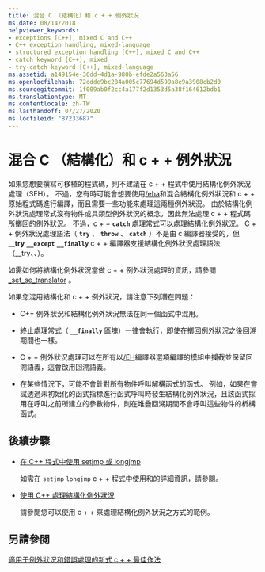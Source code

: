 ```yaml
---
title: 混合 C （結構化）和 c + + 例外狀況
ms.date: 08/14/2018
helpviewer_keywords:
- exceptions [C++], mixed C and C++
- C++ exception handling, mixed-language
- structured exception handling [C++], mixed C and C++
- catch keyword [C++], mixed
- try-catch keyword [C++], mixed-language
ms.assetid: a149154e-36dd-4d1a-980b-efde2a563a56
ms.openlocfilehash: 72ddde9bc284a005c77694d599a8e9a3908cb2d0
ms.sourcegitcommit: 1f009ab0f2cc4a177f2d1353d5a38f164612bdb1
ms.translationtype: MT
ms.contentlocale: zh-TW
ms.lasthandoff: 07/27/2020
ms.locfileid: "87233687"
---
```

# <a name="mixing-c-structured-and-c-exceptions"></a>混合 C （結構化）和 c + + 例外狀況

如果您想要撰寫可移植的程式碼，則不建議在 c + + 程式中使用結構化例外狀況處理（SEH）。 不過，您有時可能會想要使用[/eha](../build/reference/eh-exception-handling-model.md)和混合結構化例外狀況和 c + + 原始程式碼進行編譯，而且需要一些功能來處理這兩種例外狀況。 由於結構化例外狀況處理常式沒有物件或具類型例外狀況的概念，因此無法處理 c + + 程式碼所擲回的例外狀況。 不過，c + + **`catch`** 處理常式可以處理結構化例外狀況。 C + + 例外狀況處理語法（ **`try`** 、 **`throw`** 、 **`catch`** ）不是由 c 編譯器接受的，但 **__try** **`__except`** **`__finally`** c + + 編譯器支援結構化例外狀況處理語法（__try、、）。

如需如何將結構化例外狀況當做 c + + 例外狀況處理的資訊，請參閱[_set_se_translator](../c-runtime-library/reference/set-se-translator.md) 。

如果您混用結構化和 c + + 例外狀況，請注意下列潛在問題：

- C++ 例外狀況和結構化例外狀況無法在同一個函式中混用。

- 終止處理常式（ **`__finally`** 區塊）一律會執行，即使在擲回例外狀況之後回溯期間也一樣。

- C + + 例外狀況處理可以在所有以[/EH](../build/reference/eh-exception-handling-model.md)編譯器選項編譯的模組中攔截並保留回溯語義，這會啟用回溯語義。

- 在某些情況下，可能不會針對所有物件呼叫解構函式的函式。 例如，如果在嘗試透過未初始化的函式指標進行函式呼叫時發生結構化例外狀況，且該函式採用在呼叫之前所建立的參數物件，則在堆疊回溯期間不會呼叫這些物件的析構函式。

## <a name="next-steps"></a>後續步驟

- [在 C++ 程式中使用 setjmp 或 longjmp](../cpp/using-setjmp-longjmp.md)

  如需在 `setjmp` `longjmp` c + + 程式中使用和的詳細資訊，請參閱。

- [使用 C++ 處理結構化例外狀況](../cpp/exception-handling-differences.md)

  請參閱您可以使用 c + + 來處理結構化例外狀況之方式的範例。

## <a name="see-also"></a>另請參閱

[適用于例外狀況和錯誤處理的新式 c + + 最佳作法](../cpp/errors-and-exception-handling-modern-cpp.md)
